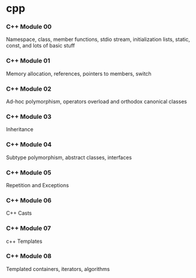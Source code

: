 # cpp


### C++ Module 00

Namespace, class, member functions, stdio stream,
initialization lists, static, const, and lots of basic stuff

### C++ Module 01

Memory allocation, references, pointers to members,
switch

### C++ Module 02
Ad-hoc polymorphism, operators overload and
orthodox canonical classes

### C++ Module 03
Inheritance

### C++ Module 04
Subtype polymorphism, abstract classes, interfaces

### C++ Module 05
Repetition and Exceptions

### C++ Module 06
C++ Casts

### C++ Module 07
c++ Templates

### C++ Module 08
Templated containers, iterators, algorithms
